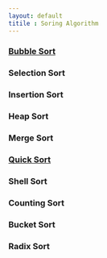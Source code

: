 ```yaml
---
layout: default
titile : Soring Algorithm
---
```


### [Bubble Sort](https://github.com/i5possible/ds-algorithm/blob/master/src/main/java/sorting/BubbleSorter.java)

### Selection Sort

### Insertion Sort

### Heap Sort

### Merge Sort

### [Quick Sort](https://github.com/i5possible/ds-algorithm/blob/master/src/main/java/sorting/QuickSorter.java)

### Shell Sort

### Counting Sort

### Bucket Sort

### Radix Sort

